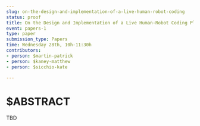 ```yaml
---
slug: on-the-design-and-implementation-of-a-live-human-robot-coding
status: proof
title: On the Design and Implementation of a Live Human-Robot Coding Platform for Contemporary Dance Performances
event: papers-1
type: paper
submission_type: Papers
time: Wednesday 28th, 10h-11:30h
contributors:
- person: $martin-patrick
- person: $kaney-matthew
- person: $sicchio-kate

---
```


# $ABSTRACT

TBD

